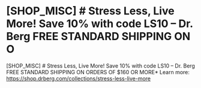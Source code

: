 # [SHOP_MISC] # Stress Less, Live More! Save 10% with code LS10 – Dr. Berg FREE STANDARD SHIPPING ON O

[SHOP_MISC] # Stress Less, Live More! Save 10% with code LS10 – Dr. Berg FREE STANDARD SHIPPING ON ORDERS OF $160 OR MORE\*
Learn more: https://shop.drberg.com/collections/stress-less-live-more
